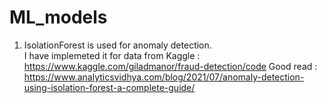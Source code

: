 # ML_models

1. IsolationForest is used for anomaly detection.   
I have implemeted it for data from Kaggle : https://www.kaggle.com/giladmanor/fraud-detection/code
Good read : https://www.analyticsvidhya.com/blog/2021/07/anomaly-detection-using-isolation-forest-a-complete-guide/
